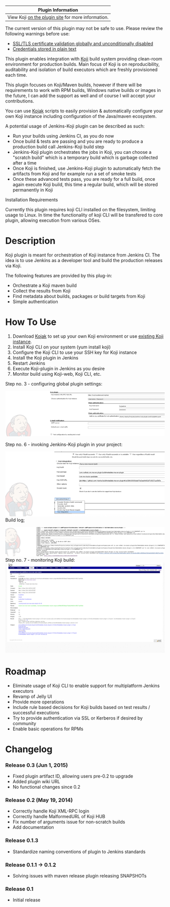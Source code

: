 | Plugin Information                                                                    |
|---------------------------------------------------------------------------------------|
| View Koji [on the plugin site](https://plugins.jenkins.io/koji) for more information. |

The current version of this plugin may not be safe to use. Please review
the following warnings before use:

-   [SSL/TLS certificate validation globally and unconditionally
    disabled](https://jenkins.io/security/advisory/2019-04-30/#SECURITY-936)
-   [Credentials stored in plain
    text](https://jenkins.io/security/advisory/2019-04-03/#SECURITY-1092)

This plugin enables integration with
[Koji](https://fedorahosted.org/koji/) build system providing clean-room
environment for production builds. Main focus of Koji is on
reproducibility, auditability and isolation of build executors which are
freshly provisioned each time.

This plugin focuses on Koji/Maven builds, however if there will be
requirements to work with RPM builds, Windows native builds or images in
the future, I can add the support as well and of course I will accept
your contributions.

You can use [Kojak](https://github.com/sbadakhc/kojak) scripts to easily
provision & automatically configure your own Koji instance including
configuration of the Java/maven ecosystem.

A potential usage of Jenkins-Koji plugin can be described as such:

-   Run your builds using Jenkins CI, as you do now
-   Once build & tests are passing and you are ready to produce a
    production build call Jenkins-Koji build step
-   Jenkins-Koji plugin orchestrates the jobs in Koji, you can choose a
    "scratch build" which is a temporary build which is garbage
    collected after a time 
-   Once Koji is finished, use Jenkins-Koji plugin to automatically
    fetch the artifacts from Koji and for example run a set of smoke
    tests
-   Once these advanced tests pass, you are ready for a full build, once
    again execute Koji build, this time a regular build, which will be
    stored permanently in Koji

Installation Requirements

Currently this plugin requires koji CLI installed on the filesystem,
limiting usage to Linux. In time the functionality of koji CLI will be
transfered to core plugin, allowing execution from various OSes.

# Description

Koji plugin is meant for orchestration of Koji instance from Jenkins CI.
The idea is to use Jenkins as a developer tool and build the production
releases via Koji.

The following features are provided by this plug-in:

-   Orchestrate a Koji maven build
-   Collect the results from Koji
-   Find metadata about builds, packages or build targets from Koji
-   Simple authentication

# How To Use

1.  Download [Kojak](https://github.com/sbadakhc/kojak.git) to set up
    your own Koji environment or use [existing Koji
    instance](https://fedoraproject.org/wiki/Koji/RunsHere).
2.  Install Koji CLI on your system (yum install koji)
3.  Configure the Koji CLI to use your SSH key for Koji instance 
4.  Install the Koji plugin in Jenkins
5.  Restart Jenkins
6.  Execute Koji-plugin in Jenkins as you desire
7.  Monitor build using Koji-web, Koji CLI, etc.

Step no. 3 - configuring global plugin settings: 

![](docs/images/jenkins-koji-global-config.png)

Step no. 6 - invoking Jenkins-Koji plugin in your project:

![](docs/images/jenkins-koji-project-config.png)  
Build log;

![](docs/images/jenkins-koji-build-log.png)  
Step no. 7 - monitoring Koji build:
![](docs/images/koji-results.png)

# Roadmap

-   Eliminate usage of Koji CLI to enable support for multiplatform
    Jenkins executors
-   Revamp of Jelly UI
-   Provide more operations
-   Include rule based decisions for Koji builds based on test results /
    successful executions 
-   Try to provide authentication via SSL or Kerberos if desired by
    community
-   Enable basic operations for RPMs

# Changelog

### Release 0.3 (Jun 1, 2015)

-   Fixed plugin artifact ID, allowing users pre-0.2 to upgrade
-   Added plugin wiki URL
-   No functional changes since 0.2

### Release 0.2 (May 19, 2014)

-   Correctly handle Koji XML-RPC login
-   Correctly handle MalformedURL of Koji HUB
-   Fix number of arguments issue for non-scratch builds
-   Add documentation

### Release 0.1.3

-   Standardize naming conventions of plugin to Jenkins standards

### Release 0.1.1 -\> 0.1.2

-   Solving issues with maven release plugin releasing SNAPSHOTs

### Release 0.1

-   Initial release

